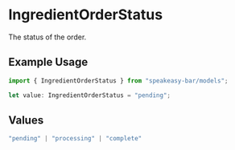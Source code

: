 # IngredientOrderStatus

The status of the order.

## Example Usage

```typescript
import { IngredientOrderStatus } from "speakeasy-bar/models";

let value: IngredientOrderStatus = "pending";
```

## Values

```typescript
"pending" | "processing" | "complete"
```